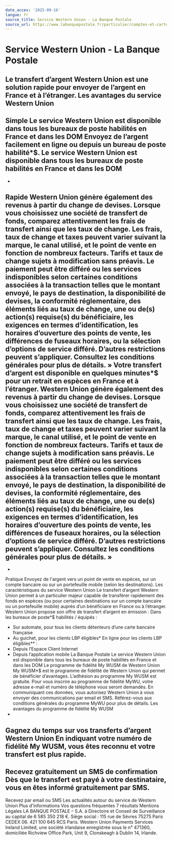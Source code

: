 ```yaml
---
date_acces: '2025-09-16'
langue: fr
source_title: Service Western Union - La Banque Postale
source_url: https://www.labanquepostale.fr/particulier/comptes-et-cartes/moyens-de-paiement/service-western-union.html
---
```


# Service Western Union - La Banque Postale

Le transfert d’argent Western Union est une solution rapide pour envoyer de l’argent en France et à l’étranger.
Les avantages du service Western Union
-
Simple
Le service Western Union est disponible dans tous les bureaux de poste habilités en France et dans les DOM
Envoyez de l’argent facilement en ligne ou depuis un bureau de poste habilité*$.
Le service Western Union est disponible dans tous les bureaux de poste habilités en France et dans les DOM
-
-
Rapide
Western Union génère également des revenus à partir du change de devises. Lorsque vous choisissez une société de transfert de fonds, comparez attentivement les frais de transfert ainsi que les taux de change. Les frais, taux de change et taxes peuvent varier suivant la marque, le canal utilisé, et le point de vente en fonction de nombreux facteurs. Tarifs et taux de change sujets à modification sans préavis. Le paiement peut être différé ou les services indisponibles selon certaines conditions associées à la transaction telles que le montant envoyé, le pays de destination, la disponibilité de devises, la conformité réglementaire, des éléments liés au taux de change, une ou de(s) action(s) requise(s) du bénéficiaire, les exigences en termes d’identification, les horaires d’ouverture des points de vente, les différences de fuseaux horaires, ou la sélection d’options de service différé. D’autres restrictions peuvent s’appliquer. Consultez les conditions générales pour plus de détails. »
Votre transfert d’argent est disponible en quelques minutes*$ pour un retrait en espèces en France et à l’étranger.
Western Union génère également des revenus à partir du change de devises. Lorsque vous choisissez une société de transfert de fonds, comparez attentivement les frais de transfert ainsi que les taux de change. Les frais, taux de change et taxes peuvent varier suivant la marque, le canal utilisé, et le point de vente en fonction de nombreux facteurs. Tarifs et taux de change sujets à modification sans préavis. Le paiement peut être différé ou les services indisponibles selon certaines conditions associées à la transaction telles que le montant envoyé, le pays de destination, la disponibilité de devises, la conformité réglementaire, des éléments liés au taux de change, une ou de(s) action(s) requise(s) du bénéficiaire, les exigences en termes d’identification, les horaires d’ouverture des points de vente, les différences de fuseaux horaires, ou la sélection d’options de service différé. D’autres restrictions peuvent s’appliquer. Consultez les conditions générales pour plus de détails. »
-
-
Pratique
Envoyez de l'argent vers un point de vente en espèces, sur un compte bancaire ou sur un portefeuille mobile (selon les destinations).
Les caractéristiques du service Western Union
Le transfert d’argent Western Union permet à un particulier majeur capable de transférer rapidement des fonds en espèces (ou pour certaines destinations sur un compte bancaire ou un portefeuille mobile) auprès d’un bénéficiaire en France ou à l’étranger. Western Union propose son offre de transfert d’argent en émission :
Dans les bureaux de poste*$ habilités / équipés :
- Sur automate, pour tous les clients détenteurs d’une carte bancaire française
- Au guichet, pour les clients LBP éligibles*
En ligne pour les clients LBP éligibles** :
- Depuis l’Espace Client Internet
- Depuis l’application mobile La Banque Postale
Le service Western Union est disponible dans tous les bureaux de poste habilités en France et dans les DOM
Le programme de fidélité My WUSM de Western Union
My WUSM*$ est le programme de fidélité de Western Union qui permet de bénéficier d’avantages. L’adhésion au programme My WUSM est gratuite.
Pour vous inscrire au programme de fidélité MyWU, votre adresse e-mail et numéro de téléphone vous seront demandés. En communiquant ces données, vous autorisez Western Union à vous envoyer des communications par email et SMS. Référez-vous aux conditions générales du programme MyWU pour plus de détails.
Les avantages du programme de fidélité My WUSM
-
Gagnez du temps sur vos transferts d’argent Western Union
En indiquant votre numéro de fidélité My WUSM, vous êtes reconnu et votre transfert est plus rapide.
-
Recevez gratuitement un SMS de confirmation
Dès que le transfert est payé à votre destinataire, vous en êtes informé gratuitement par SMS.
-
Recevez par email ou SMS
Les actualités autour du service de Western Union
Plus d'informations
Vos questions fréquentes
7 résultats
Mentions Légales
LA BANQUE POSTALE – S.A. à Directoire et Conseil de Surveillance au capital de 6 585 350 218 €. Siège social : 115 rue de Sèvres 75275 Paris CEDEX 06. 421 100 645 RCS Paris.
Western Union Payments Services Ireland Limited, une société irlandaise enregistrée sous le n° 471360, domiciliée Richview Office Park, Unit 9, Clonskeagh à Dublin 14, Irlande.
